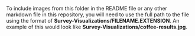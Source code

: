 To include images from this folder in the README file or any other markdown file in this repository, you will need to use the full path to the file using the format of **Survey-Visualizations/FILENAME.EXTENSION**.  An example of this would look like **Survey-Visualizations/coffee-results.jpg**.
